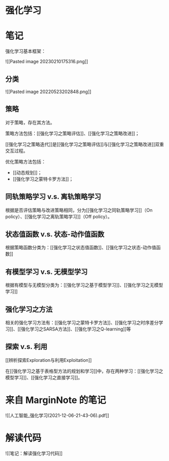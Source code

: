 # 强化学习



# 笔记


强化学习基本框架：

![[Pasted image 20230210175316.png]]



## 分类

![[Pasted image 20220523202848.png]]



## 策略

对于策略，存在其方法。

策略方法包括：[[强化学习之策略评估]]、[[强化学习之策略改进]]；

[[强化学习之策略迭代]]是[[强化学习之策略评估]]与[[强化学习之策略改进]]双重交互过程。




优化策略方法包括：
- [[动态规划]]；
- [[强化学习之蒙特卡罗方法]]；

## 同轨策略学习 v.s. 离轨策略学习

根据是否评估策略与改进策略相同，分为[[强化学习之同轨策略学习]]（On policy）、[[强化学习之离轨策略学习]]（Off policy）。

## 状态值函数 v.s. 状态-动作值函数

根据策略函数分类为：[[强化学习之状态值函数]]、[[强化学习之状态-动作值函数]]

## 有模型学习 v.s. 无模型学习

根据有模型与无模型分类为：[[强化学习之基于模型学习]]、[[强化学习之无模型学习]]

## 强化学习之方法

相关的强化学习方法有：[[强化学习之蒙特卡罗方法]]、[[强化学习之时序差分学习]]、[[强化学习之SARSA方法]]、[[强化学习之Q-learning]]等

## 探索 v.s. 利用

[[辨析探索Exploration与利用Exploitation]]


在[[强化学习之基于表格型方法的规划和学习]]中，存在两种学习：[[强化学习之模型学习]]、[[强化学习之直接学习]]。






# 来自 MarginNote 的笔记

![[人工智能_强化学习(2021-12-06-21-43-06).pdf]]




# 解读代码


![[笔记：解读强化学习代码]]